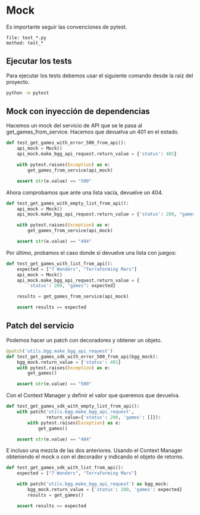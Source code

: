 # Mock

Es importante seguir las convenciones de pytest.

```
file: test_*.py
method: test_*
```

## Ejecutar los tests

Para ejecutar los tests debemos usar el siguiente comando desde la raíz del proyecto.

```bash
python -m pytest
```

## Mock con inyección de dependencias

Hacemos un mock del servicio de API que se le pasa al get_games_from_service. Hacemos que devuelva un 401 en el estado.

```py
def test_get_games_with_error_500_from_api():
    api_mock = Mock()
    api_mock.make_bgg_api_request.return_value = {'status': 401}

    with pytest.raises(Exception) as e:
        get_games_from_service(api_mock)

    assert str(e.value) == "500"
```

Ahora comprobamos que ante una lista vacía, devuelve un 404.

```py
def test_get_games_with_empty_list_from_api():
    api_mock = Mock()
    api_mock.make_bgg_api_request.return_value = {'status': 200, "games": []}

    with pytest.raises(Exception) as e:
        get_games_from_service(api_mock)

    assert str(e.value) == "404"
```

Por último, probamos el caso donde sí devuelve una lista con juegos:

```py
def test_get_games_with_list_from_api():
    expected = ["7 Wonders", "Terraforming Mars"]
    api_mock = Mock()
    api_mock.make_bgg_api_request.return_value = {
        'status': 200, "games": expected}

    results = get_games_from_service(api_mock)

    assert results == expected
```

## Patch del servicio

Podemos hacer un patch con decoradores y obtener un objeto.

```py
@patch('utils.bgg.make_bgg_api_request')
def test_get_games_sdk_with_error_500_from_api(bgg_mock):
    bgg_mock.return_value = {'status': 401}
    with pytest.raises(Exception) as e:
        get_games()

    assert str(e.value) == "500"
```

Con el Context Manager y definir el valor que queremos que devuelva.

```py
def test_get_games_sdk_with_empty_list_from_api():
    with patch('utils.bgg.make_bgg_api_request',
               return_value={'status': 200, 'games': []}):
        with pytest.raises(Exception) as e:
            get_games()

    assert str(e.value) == "404"
```

E incluso una mezcla de las dos anteriores. Usando el Context Manager obteniendo el mock o con el decorador y indicando el objeto de retorno.

```py
def test_get_games_sdk_with_list_from_api():
    expected = ["7 Wonders", "Terraforming Mars"]

    with patch('utils.bgg.make_bgg_api_request') as bgg_mock:
        bgg_mock.return_value = {'status': 200, 'games': expected}
        results = get_games()

    assert results == expected
```
